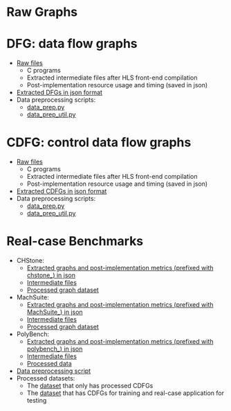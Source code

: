 # Raw Graphs

# DFG: data flow graphs
* [Raw files](https://github.com/lydiawunan/HLS-Perf-Prediction-with-GNNs/tree/main/Graphs/dfg)
  * C programs
  * Extracted intermediate files after HLS front-end compilation
  * Post-implementation resource usage and timing (saved in json)
* [Extracted DFGs in json format](https://github.com/lydiawunan/HLS-Perf-Prediction-with-GNNs/tree/main/Graphs/dfg/DFG)
* Data preprocessing scripts:
  * [data_prep.py](https://github.com/lydiawunan/HLS-Perf-Prediction-with-GNNs/blob/main/Graphs/dfg/data_prep.py)
  * [data_prep_util.py](https://github.com/lydiawunan/HLS-Perf-Prediction-with-GNNs/blob/main/Graphs/dfg/data_prep_util.py)

# CDFG: control data flow graphs
* [Raw files](https://github.com/lydiawunan/HLS-Perf-Prediction-with-GNNs/tree/main/Graphs/cdfg)
  * C programs
  * Extracted intermediate files after HLS front-end compilation
  * Post-implementation resource usage and timing (saved in json)
* [Extracted CDFGs in json format](https://github.com/lydiawunan/HLS-Perf-Prediction-with-GNNs/tree/main/Graphs/cdfg/CDFG)
* Data preprocessing scripts:
  * [data_prep.py](https://github.com/lydiawunan/HLS-Perf-Prediction-with-GNNs/blob/main/Graphs/cdfg/data_prep.py)
  * [data_prep_util.py](https://github.com/lydiawunan/HLS-Perf-Prediction-with-GNNs/blob/main/Graphs/cdfg/data_prep_util.py)

# Real-case Benchmarks
* CHStone: 
  * [Extracted graphs and post-implementation metrics (prefixed with chstone_) in json](https://github.com/lydiawunan/HLS-Perf-Prediction-with-GNNs/tree/main/Graphs/real%20case/CHStone)
  * [Intermediate files](https://github.com/lydiawunan/HLS-Perf-Prediction-with-GNNs/tree/main/Graphs/real%20case/CHStone_adb)
  * [Processed graph dataset](https://github.com/lydiawunan/HLS-Perf-Prediction-with-GNNs/tree/main/Graphs/real%20case/CHStone_ds)
* MachSuite: 
  * [Extracted graphs and post-implementation metrics (prefixed with MachSuite_) in json](https://github.com/lydiawunan/HLS-Perf-Prediction-with-GNNs/tree/main/Graphs/real%20case/MachSuite)
  * [Intermediate files](https://github.com/lydiawunan/HLS-Perf-Prediction-with-GNNs/tree/main/Graphs/real%20case/MachSuite_adb)
  * [Processed graph dataset](https://github.com/lydiawunan/HLS-Perf-Prediction-with-GNNs/tree/main/Graphs/real%20case/MachSuite_ds)
* PolyBench: 
  * [Extracted graphs and post-implementation metrics (prefixed with polybench_) in json](https://github.com/lydiawunan/HLS-Perf-Prediction-with-GNNs/tree/main/Graphs/real%20case/PolyBench)
  * [Intermediate files](https://github.com/lydiawunan/HLS-Perf-Prediction-with-GNNs/tree/main/Graphs/real%20case/PolyBench_adb)
  * [Processed data](https://github.com/lydiawunan/HLS-Perf-Prediction-with-GNNs/tree/main/Graphs/real%20case/PolyBench_ds)
* [Data preprocessing script](https://github.com/lydiawunan/HLS-Perf-Prediction-with-GNNs/blob/main/Graphs/process_real_case_graph.ipynb)
* Processed datasets:
  * The [dataset](https://github.com/lydiawunan/HLS-Perf-Prediction-with-GNNs/tree/main/Graphs/real%20case/cdfg) that only has processed CDFGs
  * The [dataset](https://github.com/lydiawunan/HLS-Perf-Prediction-with-GNNs/tree/main/Graphs/real%20case/all_real_case)  that has CDFGs for training and real-case application for testing

